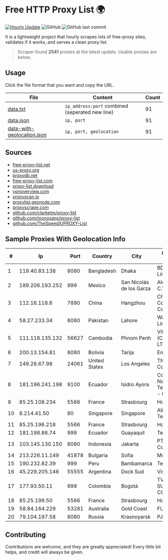
# Free HTTP Proxy List 🌍

[![Hourly Update](https://github.com/mertguvencli/http-proxy-list/actions/workflows/main.yml/badge.svg?branch=main)](https://github.com/mertguvencli/http-proxy-list/actions/workflows/main.yml)
![GitHub](https://img.shields.io/github/license/mertguvencli/http-proxy-list)
![GitHub last commit](https://img.shields.io/github/last-commit/mertguvencli/http-proxy-list)

It is a lightweight project that hourly scrapes lots of free-proxy sites, validates if it works, and serves a clean proxy list.


> Scraper found **2541** proxies at the latest update. Usable proxies are below.

## Usage

Click the file format that you want and copy the URL.


|File|Content|Count|
|----|-------|-----|
|[data.txt](https://raw.githubusercontent.com/mertguvencli/http-proxy-list/main/proxy-list/data.txt)|`ip_address:port` combined (seperated new line)|91|
|[data.json](https://raw.githubusercontent.com/mertguvencli/http-proxy-list/main/proxy-list/data.json)|`ip, port`|91|
|[data-with-geolocation.json](https://raw.githubusercontent.com/mertguvencli/http-proxy-list/main/proxy-list/data-with-geolocation.json)|`ip, port, geolocation`|91|

## Sources

* [free-proxy-list.net](https://free-proxy-list.net)
* [us-proxy.org](https://www.us-proxy.org)
* [proxydb.net](http://proxydb.net)
* [free-proxy-list.com](https://free-proxy-list.com/?page=&port=&type%5B%5D=http&type%5B%5D=https&up_time=0&search=Search)
* [proxy-list.download](https://www.proxy-list.download/HTTP)
* [vpnoverview.com](https://vpnoverview.com/privacy/anonymous-browsing/free-proxy-servers)
* [proxyscan.io](https://www.proxyscan.io)
* [proxylist.geonode.com](https://proxylist.geonode.com/api/proxy-list?limit=300&page=1&sort_by=lastChecked&sort_type=desc&protocols=http,https)
* [proxyscrape.com](https://api.proxyscrape.com/v2/?request=displayproxies&protocol=http&timeout=10000&country=all&ssl=all&anonymity=all)
* [github.com/clarketm/proxy-list](https://raw.githubusercontent.com/clarketm/proxy-list/master/proxy-list-raw.txt)
* [github.com/monosans/proxy-list](https://raw.githubusercontent.com/monosans/proxy-list/main/proxies/http.txt)
* [github.com/TheSpeedX/PROXY-List](https://raw.githubusercontent.com/TheSpeedX/PROXY-List/master/http.txt)


## Sample Proxies With Geolocation Info

|#|Ip|Port|Country|City|Internet Service Provider|
|-|--|----|-------|----|-------------------------|
|1|119.40.83.138|8080|Bangladesh|Dhaka|BDCOM Online Limited|
|2|189.206.193.252|999|Mexico|San Nicolás de los Garza|Alestra, S. de R.L. de C.V.|
|3|112.16.118.6|7890|China|Hangzhou|China Mobile Communications Corporation|
|4|58.27.233.34|8080|Pakistan|Lahore|Wateen Telecom Limited|
|5|111.118.135.132|56627|Cambodia|Phnom Penh|VIETTEL (CAMBODIA) PTE., LTD|
|6|200.13.154.81|8080|Bolivia|Tarija|Entel S.A. - EntelNet|
|7|149.28.67.98|24061|United States|Los Angeles|The Constant Company|
|8|181.196.241.198|9100|Ecuador|Isidro Ayora|Corporacion Nacional De Telecomunicaciones - CNT EP|
|9|85.25.108.234|5566|France|Strasbourg|Host Europe GmbH|
|10|8.214.41.50|80|Singapore|Singapore|Alibaba (US) Technology Co., Ltd.|
|11|85.25.196.218|5566|France|Strasbourg|Host Europe GmbH|
|12|181.198.86.74|999|Ecuador|Guayaquil|Telconet S.A|
|13|103.145.130.150|8080|Indonesia|Jakarta|PT. Indonesia Comnets Plus|
|14|213.226.11.149|41878|Bulgaria|Sofia|Mobiltel EAD|
|15|190.232.82.39|999|Peru|Bambamarca|Telefónica del Perú|
|16|45.229.205.146|55555|Argentina|Dock Sud|Visio RED SRL|
|17|177.93.50.11|999|Colombia|Bogotá|TV AZTECA SUCURSAL COLOMBIA|
|18|85.25.199.50|5566|France|Strasbourg|Host Europe GmbH|
|19|58.84.164.229|53281|Australia|Gold Coast|FUZENET|
|20|79.104.197.58|8080|Russia|Krasnoyarsk|PJSC "Vimpelcom"|



## Contributing

Contributions are welcome, and they are greatly appreciated! Every
little bit helps, and credit will always be given.

